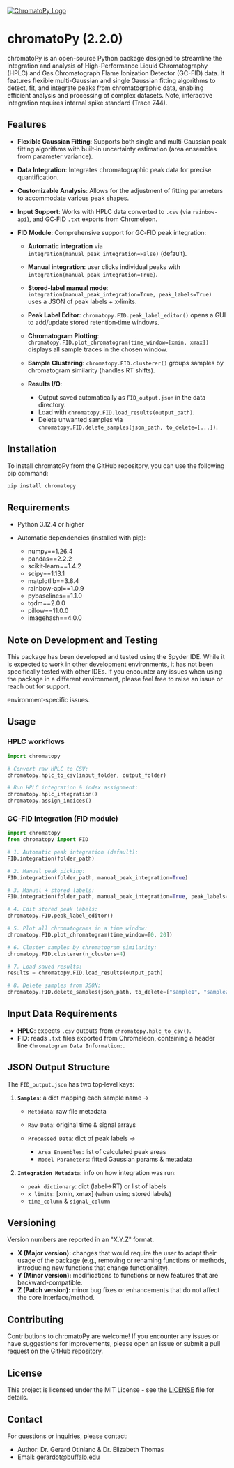 [![ChromatoPy Logo](misc/chromatoPy.png)](https://github.com/GerardOtiniano/chromatoPy/blob/2b36a74ed639d5c30ae1e143843c1532b0a84237/misc/chromatoPy.png)

# chromatoPy (2.2.0)

chromatoPy is an open-source Python package designed to streamline the integration and analysis of High-Performance Liquid Chromatography (HPLC) and Gas Chromatograph Flame Ionization Detector (GC-FID) data. It features flexible multi-Gaussian and single Gaussian fitting algorithms to detect, fit, and integrate peaks from chromatographic data, enabling efficient analysis and processing of complex datasets. Note, interactive integration requires internal spike standard (Trace 744).

## Features

* **Flexible Gaussian Fitting**: Supports both single and multi‑Gaussian peak fitting algorithms with built‑in uncertainty estimation (area ensembles from parameter variance).
* **Data Integration**: Integrates chromatographic peak data for precise quantification.
* **Customizable Analysis**: Allows for the adjustment of fitting parameters to accommodate various peak shapes.
* **Input Support**: Works with HPLC data converted to `.csv` (via `rainbow-api`), and GC‑FID `.txt` exports from Chromeleon.
* **FID Module**: Comprehensive support for GC‑FID peak integration:

  * **Automatic integration** via `integration(manual_peak_integration=False)` (default).
  * **Manual integration**: user clicks individual peaks with `integration(manual_peak_integration=True)`.
  * **Stored‑label manual mode**: `integration(manual_peak_integration=True, peak_labels=True)` uses a JSON of peak labels + x‑limits.
  * **Peak Label Editor**: `chromatopy.FID.peak_label_editor()` opens a GUI to add/update stored retention‑time windows.
  * **Chromatogram Plotting**: `chromatopy.FID.plot_chromatogram(time_window=[xmin, xmax])` displays all sample traces in the chosen window.
  * **Sample Clustering**: `chromatopy.FID.clusterer()` groups samples by chromatogram similarity (handles RT shifts).
  * **Results I/O**:

    * Output saved automatically as `FID_output.json` in the data directory.
    * Load with `chromatopy.FID.load_results(output_path)`.
    * Delete unwanted samples via `chromatopy.FID.delete_samples(json_path, to_delete=[...])`.


## Installation

To install chromatoPy from the GitHub repository, you can use the following pip command:

```bash
pip install chromatopy
```

## Requirements

* Python 3.12.4 or higher
* Automatic dependencies (installed with pip):

  * numpy==1.26.4
  * pandas==2.2.2
  * scikit‑learn==1.4.2
  * scipy==1.13.1
  * matplotlib==3.8.4
  * rainbow-api==1.0.9
  * pybaselines==1.1.0
  * tqdm==2.0.0
  * pillow==11.0.0
  * imagehash==4.0.0

## Note on Development and Testing

This package has been developed and tested using the Spyder IDE. While it is expected to work in other development environments, it has not been specifically tested with other IDEs. If you encounter any issues when using the package in a different environment, please feel free to raise an issue or reach out for support.

environment‑specific issues.

## Usage

### HPLC workflows

```python
import chromatopy

# Convert raw HPLC to CSV:
chromatopy.hplc_to_csv(input_folder, output_folder)

# Run HPLC integration & index assignment:
chromatopy.hplc_integration()
chromatopy.assign_indices()
```

### GC‑FID Integration (FID module)

```python
import chromatopy
from chromatopy import FID

# 1. Automatic peak integration (default):
FID.integration(folder_path)

# 2. Manual peak picking:
FID.integration(folder_path, manual_peak_integration=True)

# 3. Manual + stored labels:
FID.integration(folder_path, manual_peak_integration=True, peak_labels=True)

# 4. Edit stored peak labels:
chromatopy.FID.peak_label_editor()

# 5. Plot all chromatograms in a time window:
chromatopy.FID.plot_chromatogram(time_window=[0, 20])

# 6. Cluster samples by chromatogram similarity:
chromatopy.FID.clusterer(n_clusters=4)

# 7. Load saved results:
results = chromatopy.FID.load_results(output_path)

# 8. Delete samples from JSON:
chromatopy.FID.delete_samples(json_path, to_delete=["sample1", "sample2"])
```

## Input Data Requirements

* **HPLC**: expects `.csv` outputs from `chromatopy.hplc_to_csv()`.
* **FID**: reads `.txt` files exported from Chromeleon, containing a header line `Chromatogram Data Information:`.

## JSON Output Structure

The `FID_output.json` has two top‑level keys:

1. **`Samples`**: a dict mapping each sample name →

   * `Metadata`: raw file metadata
   * `Raw Data`: original time & signal arrays
   * `Processed Data`: dict of peak labels →

     * `Area Ensembles`: list of calculated peak areas
     * `Model Parameters`: fitted Gaussian params & metadata

2. **`Integration Metadata`**: info on how integration was run:

   * `peak dictionary`: dict (label→RT) or list of labels
   * `x limits`: \[xmin, xmax] (when using stored labels)
   * `time_column` & `signal_column`

## Versioning

Version numbers are reported in an "X.Y.Z" format.

- **X (Major version):** changes that would require the user to adapt their usage of the package (e.g., removing or renaming functions or methods, introducing new functions that change functionality).
- **Y (Minor version):** modifications to functions or new features that are backward-compatible.
- **Z (Patch version):** minor bug fixes or enhancements that do not affect the core interface/method.

## Contributing

Contributions to chromatoPy are welcome! If you encounter any issues or have suggestions for improvements, please open an issue or submit a pull request on the GitHub repository.

## License

This project is licensed under the MIT License - see the [LICENSE](LICENSE) file for details.

## Contact

For questions or inquiries, please contact:

- Author: Dr. Gerard Otiniano & Dr. Elizabeth Thomas
- Email: gerardot@buffalo.edu
